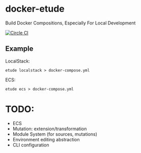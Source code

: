 # docker-etude

Build Docker Compositions, Especially For Local Development

[![Circle CI](https://circleci.com/gh/globality-corp/docker-etude/tree/develop.svg?style=svg)](https://circleci.com/gh/globality-corp/docker-etude/tree/develop)

## Example

LocalStack:

```
etude localstack > docker-compose.yml
```

ECS:

```
etude ecs > docker-compose.yml
```


# TODO:

 -  ECS
 -  Mutation: extension/transformation
 -  Module System (for sources, mutations)
 -  Environment editing abstraction
 -  CLI configuration
